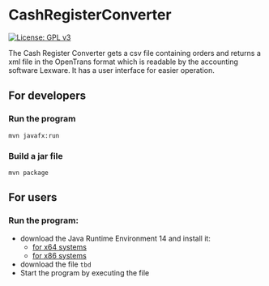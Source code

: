 # CashRegisterConverter

[![License: GPL v3](https://img.shields.io/badge/License-GPLv3-blue.svg)](https://www.gnu.org/licenses/gpl-3.0)

The Cash Register Converter gets a csv file containing orders and returns a xml file in the OpenTrans format which 
is readable by the accounting software Lexware. It has a user interface for easier operation.

## For developers

### Run the program

````shell script
mvn javafx:run
````

### Build a jar file

````shell script
mvn package
````

## For users

### Run the program:

- download the Java Runtime Environment 14 and install it:
    - [for x64 systems](https://github.com/AdoptOpenJDK/openjdk14-binaries/releases/download/jdk-14.0.2%2B12/OpenJDK14U-jre_x64_windows_hotspot_14.0.2_12.msi)
    - [for x86 systems](https://github.com/AdoptOpenJDK/openjdk14-binaries/releases/download/jdk-14.0.2%2B12/OpenJDK14U-jre_x86-32_windows_hotspot_14.0.2_12.msi)
- download the file ``tbd``
- Start the program by executing the file

